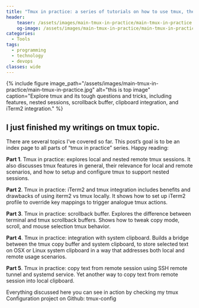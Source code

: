 ```yaml
---
title: "Tmux in practice: a series of tutorials on how to use tmux, the powerful virtual server multiplexer"
header:
    teaser: /assets/images/main-tmux-in-practice/main-tmux-in-practice.jpg
    og-image: /assets/images/main-tmux-in-practice/main-tmux-in-practice.jpg
categories:
  - Tools
tags: 
  - programming
  - technology
  - devops
classes: wide
---
```


{% include figure image_path="/assets/images/main-tmux-in-practice/main-tmux-in-practice.jpg" alt="this is top image"  caption="Explore tmux and its tough questions and tricks, including features, nested sessions, scrollback buffer, clipboard integration, and iTerm2 integration." %}

## I just finished my writings on tmux topic.

There are several topics I’ve covered so far. This post’s goal is to be an index page to all parts of “tmux in practice”
series. Happy reading:

**Part 1**. Tmux in practice: explores local and nested remote tmux sessions. It also discusses tmux features in general,
their relevance for local and remote scenarios, and how to setup and configure tmux to support nested sessions.

**Part 2**. Tmux in practice: iTerm2 and tmux integration includes benefits and drawbacks of using iterm2 vs tmux locally.
It shows how to set up iTerm2 profile to override key mappings to trigger analogue tmux actions.

**Part 3**. Tmux in practice: scrollback buffer. Explores the difference between terminal and tmux scrollback buffers. Shows
how to tweak copy mode, scroll, and mouse selection tmux behavior.

**Part 4**. Tmux in practice: integration with system clipboard. Builds a bridge between the tmux copy buffer and system
clipboard, to store selected text on OSX or Linux system clipboard in a way that addresses both local and remote usage
scenarios.

**Part 5**. Tmux in practice: copy text from remote session using SSH remote tunnel and systemd service. Yet another way to
copy text from remote session into local clipboard.

Everything discussed here you can see in action by checking my tmux Configuration project on Github: tmux-config




